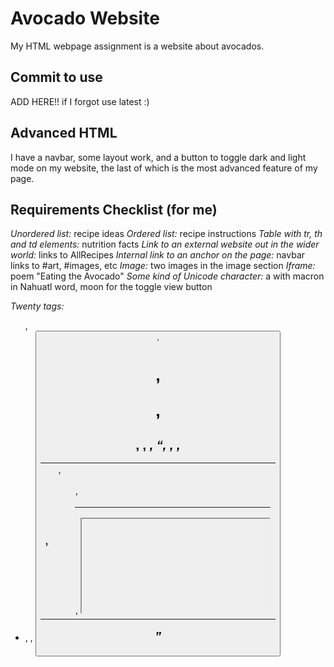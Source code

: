 # Avocado Website
My HTML webpage assignment is a website about avocados.

## Commit to use
ADD HERE!! if I forgot use latest :)

## Advanced HTML
I have a navbar, some layout work, and a button to toggle dark and light mode on my website, the last of which is the most advanced feature of my page.

## Requirements Checklist (for me)
*Unordered list:* recipe ideas
*Ordered list:* recipe instructions
*Table with tr, th and td elements:* nutrition facts
*Link to an external website out in the wider world:* links to AllRecipes
*Internal link to an anchor on the page:* navbar links to #art, #images, etc
*Image:* two images in the image section
*Iframe:* poem "Eating the Avocado"
*Some kind of Unicode character:* a with macron in Nahuatl word, moon for the toggle view button

*Twenty tags:* <ul>, <li>, <a>, <button>, <h1>, <p>, <h2>, <strong>, <em>, <q>, <table>, <tr>, <th>, <td>, <ol>, <hr>, <iframe>, <img>, <address>, <br> = 20
Not including basics like html, script, style, head, body, meta, etc.